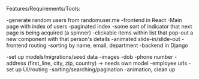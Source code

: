 Features/Requirements/Tools:

-generate random users from randomuser.me
-frontend in React
    -Main page with index of users
    -paginated index
        -some sort of indicator that next page is being acquired (a spinner)
    -clickable items within list that pop-out a new component with that person's details
        -animated slide-in/slide-out
    -frontend routing
    -sorting by name, email, department
-backend in Django


-set up models/migrations/seed data
  -images
  -dob
  -phone number
  -address (first_line, city, zip, country) -> needs own model
-employee urls
-set up UI/routing
-sorting/searching/pagination
-animation, clean up

